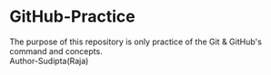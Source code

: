 # GitHub-Practice
The purpose of this repository is only practice of the Git &amp; GitHub's command and concepts.
<br>
Author-Sudipta(Raja)
